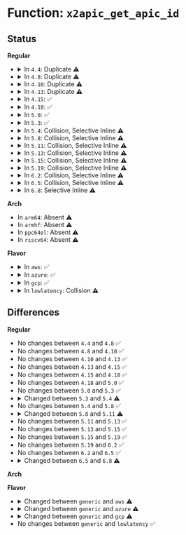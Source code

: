 # Function: <code>x2apic_get_apic_id</code>

## Status
<b>Regular</b>
<ul>
<li>
<details>
<summary>In <code>4.4</code>: Duplicate ⚠️</summary>

```c
unsigned int x2apic_get_apic_id(long unsigned int id);
```

**Collision:** Static Duplication

**Inline:** No

**Transformation:** False

**Instances:**

```
In arch/x86/kernel/apic/x2apic_phys.c (ffffffff81059640)
Location: arch/x86/include/asm/x2apic.h:29
Inline: False
```
```
In arch/x86/kernel/apic/x2apic_cluster.c (ffffffff81059ac0)
Location: arch/x86/include/asm/x2apic.h:29
Inline: False
```
**Symbols:**

```
ffffffff81059640-ffffffff8105964d: x2apic_get_apic_id (STB_LOCAL)
ffffffff81059ac0-ffffffff81059acd: x2apic_get_apic_id (STB_LOCAL)
```
</details>
</li>
<li>
<details>
<summary>In <code>4.8</code>: Duplicate ⚠️</summary>

```c
unsigned int x2apic_get_apic_id(long unsigned int id);
```

**Collision:** Static Duplication

**Inline:** No

**Transformation:** False

**Instances:**

```
In arch/x86/kernel/apic/x2apic_phys.c (ffffffff81059890)
Location: arch/x86/include/asm/x2apic.h:29
Inline: False
```
```
In arch/x86/kernel/apic/x2apic_cluster.c (ffffffff81059d60)
Location: arch/x86/include/asm/x2apic.h:29
Inline: False
```
**Symbols:**

```
ffffffff81059890-ffffffff8105989d: x2apic_get_apic_id (STB_LOCAL)
ffffffff81059d60-ffffffff81059d6d: x2apic_get_apic_id (STB_LOCAL)
```
</details>
</li>
<li>
<details>
<summary>In <code>4.10</code>: Duplicate ⚠️</summary>

```c
unsigned int x2apic_get_apic_id(long unsigned int id);
```

**Collision:** Static Duplication

**Inline:** No

**Transformation:** False

**Instances:**

```
In arch/x86/kernel/apic/x2apic_phys.c (ffffffff8105c640)
Location: arch/x86/include/asm/x2apic.h:29
Inline: False
```
```
In arch/x86/kernel/apic/x2apic_cluster.c (ffffffff8105cb20)
Location: arch/x86/include/asm/x2apic.h:29
Inline: False
```
**Symbols:**

```
ffffffff8105c640-ffffffff8105c64d: x2apic_get_apic_id (STB_LOCAL)
ffffffff8105cb20-ffffffff8105cb2d: x2apic_get_apic_id (STB_LOCAL)
```
</details>
</li>
<li>
<details>
<summary>In <code>4.13</code>: Duplicate ⚠️</summary>

```c
unsigned int x2apic_get_apic_id(long unsigned int id);
```

**Collision:** Static Duplication

**Inline:** No

**Transformation:** False

**Instances:**

```
In arch/x86/kernel/apic/x2apic_phys.c (ffffffff8105bd70)
Location: arch/x86/include/asm/x2apic.h:29
Inline: False
```
```
In arch/x86/kernel/apic/x2apic_cluster.c (ffffffff8105c260)
Location: arch/x86/include/asm/x2apic.h:29
Inline: False
```
**Symbols:**

```
ffffffff8105bd70-ffffffff8105bd7d: x2apic_get_apic_id (STB_LOCAL)
ffffffff8105c260-ffffffff8105c26d: x2apic_get_apic_id (STB_LOCAL)
```
</details>
</li>
<li>
<details>
<summary>In <code>4.15</code>: ✅</summary>

```c
unsigned int x2apic_get_apic_id(long unsigned int id);
```

**Collision:** Unique Global

**Inline:** No

**Transformation:** False

**Instances:**

```
In arch/x86/kernel/apic/x2apic_phys.c (ffffffff8105fe00)
Location: arch/x86/kernel/apic/x2apic_phys.c:120
Inline: False
```
**Symbols:**

```
ffffffff8105fe00-ffffffff8105fe0d: x2apic_get_apic_id (STB_GLOBAL)
```
</details>
</li>
<li>
<details>
<summary>In <code>4.18</code>: ✅</summary>

```c
unsigned int x2apic_get_apic_id(long unsigned int id);
```

**Collision:** Unique Global

**Inline:** No

**Transformation:** False

**Instances:**

```
In arch/x86/kernel/apic/x2apic_phys.c (ffffffff81062ef0)
Location: arch/x86/kernel/apic/x2apic_phys.c:120
Inline: False
```
**Symbols:**

```
ffffffff81062ef0-ffffffff81062efd: x2apic_get_apic_id (STB_GLOBAL)
```
</details>
</li>
<li>
<details>
<summary>In <code>5.0</code>: ✅</summary>

```c
unsigned int x2apic_get_apic_id(long unsigned int id);
```

**Collision:** Unique Global

**Inline:** No

**Transformation:** False

**Instances:**

```
In arch/x86/kernel/apic/x2apic_phys.c (ffffffff81068bf0)
Location: arch/x86/kernel/apic/x2apic_phys.c:120
Inline: False
```
**Symbols:**

```
ffffffff81068bf0-ffffffff81068bfd: x2apic_get_apic_id (STB_GLOBAL)
```
</details>
</li>
<li>
<details>
<summary>In <code>5.3</code>: ✅</summary>

```c
unsigned int x2apic_get_apic_id(long unsigned int id);
```

**Collision:** Unique Global

**Inline:** No

**Transformation:** False

**Instances:**

```
In arch/x86/kernel/apic/x2apic_phys.c (ffffffff8106c400)
Location: arch/x86/kernel/apic/x2apic_phys.c:120
Inline: False
```
**Symbols:**

```
ffffffff8106c400-ffffffff8106c40e: x2apic_get_apic_id (STB_GLOBAL)
```
</details>
</li>
<li>
<details>
<summary>In <code>5.4</code>: Collision, Selective Inline ⚠️</summary>

```c
unsigned int x2apic_get_apic_id(long unsigned int x);
```

**Collision:** Static-Global Collision

**Inline:** Selective

**Transformation:** False

**Instances:**

```
In arch/x86/kernel/apic/x2apic_uv_x.c (ffffffff8106d2b1)
Location: arch/x86/kernel/apic/x2apic_uv_x.c:606
Inline: True
Inline callers:
  - arch/x86/kernel/apic/x2apic_uv_x.c:uv_phys_pkg_id
```
```
In arch/x86/kernel/apic/x2apic_phys.c (ffffffff8106db00)
Location: arch/x86/kernel/apic/x2apic_phys.c:123
Inline: False
```
**Symbols:**

```
ffffffff8106d260-ffffffff8106d274: x2apic_get_apic_id (STB_LOCAL)
ffffffff8106db00-ffffffff8106db0e: x2apic_get_apic_id (STB_GLOBAL)
```
</details>
</li>
<li>
<details>
<summary>In <code>5.8</code>: Collision, Selective Inline ⚠️</summary>

```c
unsigned int x2apic_get_apic_id(long unsigned int x);
```

**Collision:** Static-Global Collision

**Inline:** Selective

**Transformation:** False

**Instances:**

```
In arch/x86/kernel/apic/x2apic_uv_x.c (ffffffff81074431)
Location: arch/x86/kernel/apic/x2apic_uv_x.c:640
Inline: True
Inline callers:
  - arch/x86/kernel/apic/x2apic_uv_x.c:uv_phys_pkg_id
```
```
In arch/x86/kernel/apic/x2apic_phys.c (ffffffff81074fc0)
Location: arch/x86/kernel/apic/x2apic_phys.c:123
Inline: False
```
**Symbols:**

```
ffffffff810743e0-ffffffff810743f4: x2apic_get_apic_id (STB_LOCAL)
ffffffff81074fc0-ffffffff81074fce: x2apic_get_apic_id (STB_GLOBAL)
```
</details>
</li>
<li>
<details>
<summary>In <code>5.11</code>: Collision, Selective Inline ⚠️</summary>

```c
unsigned int x2apic_get_apic_id(long unsigned int id);
```

**Collision:** Static-Global Collision

**Inline:** Selective

**Transformation:** False

**Instances:**

```
In arch/x86/kernel/apic/x2apic_uv_x.c (ffffffff81074f70)
Location: arch/x86/kernel/apic/x2apic_uv_x.c:797
Inline: True
```
```
In arch/x86/kernel/apic/x2apic_phys.c (ffffffff810755f0)
Location: arch/x86/kernel/apic/x2apic_phys.c:135
Inline: False
```
**Symbols:**

```
ffffffff81074f70-ffffffff81074f7e: x2apic_get_apic_id (STB_LOCAL)
ffffffff810755f0-ffffffff810755fe: x2apic_get_apic_id (STB_GLOBAL)
```
</details>
</li>
<li>
<details>
<summary>In <code>5.13</code>: Collision, Selective Inline ⚠️</summary>

```c
unsigned int x2apic_get_apic_id(long unsigned int id);
```

**Collision:** Static-Global Collision

**Inline:** Selective

**Transformation:** False

**Instances:**

```
In arch/x86/kernel/apic/x2apic_uv_x.c (ffffffff81075a10)
Location: arch/x86/kernel/apic/x2apic_uv_x.c:793
Inline: True
```
```
In arch/x86/kernel/apic/x2apic_phys.c (ffffffff81076090)
Location: arch/x86/kernel/apic/x2apic_phys.c:135
Inline: False
```
**Symbols:**

```
ffffffff81075a10-ffffffff81075a1d: x2apic_get_apic_id (STB_LOCAL)
ffffffff81076090-ffffffff8107609d: x2apic_get_apic_id (STB_GLOBAL)
```
</details>
</li>
<li>
<details>
<summary>In <code>5.15</code>: Collision, Selective Inline ⚠️</summary>

```c
unsigned int x2apic_get_apic_id(long unsigned int id);
```

**Collision:** Static-Global Collision

**Inline:** Selective

**Transformation:** False

**Instances:**

```
In arch/x86/kernel/apic/x2apic_uv_x.c (ffffffff81082ee0)
Location: arch/x86/kernel/apic/x2apic_uv_x.c:793
Inline: True
```
```
In arch/x86/kernel/apic/x2apic_phys.c (ffffffff81083690)
Location: arch/x86/kernel/apic/x2apic_phys.c:135
Inline: False
```
**Symbols:**

```
ffffffff81082ee0-ffffffff81082eed: x2apic_get_apic_id (STB_LOCAL)
ffffffff81083690-ffffffff8108369d: x2apic_get_apic_id (STB_GLOBAL)
```
</details>
</li>
<li>
<details>
<summary>In <code>5.19</code>: Collision, Selective Inline ⚠️</summary>

```c
unsigned int x2apic_get_apic_id(long unsigned int id);
```

**Collision:** Static-Global Collision

**Inline:** Selective

**Transformation:** False

**Instances:**

```
In arch/x86/kernel/apic/x2apic_uv_x.c (ffffffff81092c90)
Location: arch/x86/kernel/apic/x2apic_uv_x.c:799
Inline: True
```
```
In arch/x86/kernel/apic/x2apic_phys.c (ffffffff810935a0)
Location: arch/x86/kernel/apic/x2apic_phys.c:135
Inline: False
```
**Symbols:**

```
ffffffff81092c90-ffffffff81092ca3: x2apic_get_apic_id (STB_LOCAL)
ffffffff810935a0-ffffffff810935b3: x2apic_get_apic_id (STB_GLOBAL)
```
</details>
</li>
<li>
<details>
<summary>In <code>6.2</code>: Collision, Selective Inline ⚠️</summary>

```c
unsigned int x2apic_get_apic_id(long unsigned int id);
```

**Collision:** Static-Global Collision

**Inline:** Selective

**Transformation:** False

**Instances:**

```
In arch/x86/kernel/apic/x2apic_uv_x.c (ffffffff810a7ed0)
Location: arch/x86/kernel/apic/x2apic_uv_x.c:799
Inline: True
```
```
In arch/x86/kernel/apic/x2apic_phys.c (ffffffff810a8b70)
Location: arch/x86/kernel/apic/x2apic_phys.c:135
Inline: False
```
**Symbols:**

```
ffffffff810a7ed0-ffffffff810a7ee3: x2apic_get_apic_id (STB_LOCAL)
ffffffff810a8b70-ffffffff810a8b83: x2apic_get_apic_id (STB_GLOBAL)
```
</details>
</li>
<li>
<details>
<summary>In <code>6.5</code>: Collision, Selective Inline ⚠️</summary>

```c
unsigned int x2apic_get_apic_id(long unsigned int id);
```

**Collision:** Static-Global Collision

**Inline:** Selective

**Transformation:** False

**Instances:**

```
In arch/x86/kernel/apic/x2apic_uv_x.c (ffffffff810ab140)
Location: arch/x86/kernel/apic/x2apic_uv_x.c:800
Inline: True
```
```
In arch/x86/kernel/apic/x2apic_phys.c (ffffffff810abda0)
Location: arch/x86/kernel/apic/x2apic_phys.c:138
Inline: False
```
**Symbols:**

```
ffffffff810ab140-ffffffff810ab153: x2apic_get_apic_id (STB_LOCAL)
ffffffff810abda0-ffffffff810abdb3: x2apic_get_apic_id (STB_GLOBAL)
```
</details>
</li>
<li>
<details>
<summary>In <code>6.8</code>: Selective Inline ⚠️</summary>

```c
u32 x2apic_get_apic_id(u32 id);
```

**Collision:** Unique Global

**Inline:** Selective

**Transformation:** False

**Instances:**

```
In arch/x86/kernel/apic/x2apic_phys.c (ffffffff810b2b40)
Location: arch/x86/kernel/apic/x2apic_phys.c:127
Inline: True
Direct callers:
  - arch/x86/kernel/apic/x2apic_uv_x.c:uv_phys_pkg_id
```
**Symbols:**

```
ffffffff810b2b40-ffffffff810b2b53: x2apic_get_apic_id (STB_GLOBAL)
```
</details>
</li>
</ul>
<b>Arch</b>
<ul>
<li>
In <code>arm64</code>: Absent ⚠️
</li>
<li>
In <code>armhf</code>: Absent ⚠️
</li>
<li>
In <code>ppc64el</code>: Absent ⚠️
</li>
<li>
In <code>riscv64</code>: Absent ⚠️
</li>
</ul>
<b>Flavor</b>
<ul>
<li>
<details>
<summary>In <code>aws</code>: ✅</summary>

```c
unsigned int x2apic_get_apic_id(long unsigned int id);
```

**Collision:** Unique Global

**Inline:** No

**Transformation:** False

**Instances:**

```
In arch/x86/kernel/apic/x2apic_phys.c (ffffffff8106caa0)
Location: arch/x86/kernel/apic/x2apic_phys.c:123
Inline: False
```
**Symbols:**

```
ffffffff8106caa0-ffffffff8106caae: x2apic_get_apic_id (STB_GLOBAL)
```
</details>
</li>
<li>
<details>
<summary>In <code>azure</code>: ✅</summary>

```c
unsigned int x2apic_get_apic_id(long unsigned int id);
```

**Collision:** Unique Global

**Inline:** No

**Transformation:** False

**Instances:**

```
In arch/x86/kernel/apic/x2apic_phys.c (ffffffff8105cdb0)
Location: arch/x86/kernel/apic/x2apic_phys.c:123
Inline: False
```
**Symbols:**

```
ffffffff8105cdb0-ffffffff8105cdbe: x2apic_get_apic_id (STB_GLOBAL)
```
</details>
</li>
<li>
<details>
<summary>In <code>gcp</code>: ✅</summary>

```c
unsigned int x2apic_get_apic_id(long unsigned int id);
```

**Collision:** Unique Global

**Inline:** No

**Transformation:** False

**Instances:**

```
In arch/x86/kernel/apic/x2apic_phys.c (ffffffff8106cf50)
Location: arch/x86/kernel/apic/x2apic_phys.c:123
Inline: False
```
**Symbols:**

```
ffffffff8106cf50-ffffffff8106cf5e: x2apic_get_apic_id (STB_GLOBAL)
```
</details>
</li>
<li>
<details>
<summary>In <code>lowlatency</code>: Collision ⚠️</summary>

```c
unsigned int x2apic_get_apic_id(long unsigned int x);
```

**Collision:** Static-Global Collision

**Inline:** No

**Transformation:** False

**Instances:**

```
In arch/x86/kernel/apic/x2apic_uv_x.c (ffffffff8106e980)
Location: arch/x86/kernel/apic/x2apic_uv_x.c:606
Inline: False
Direct callers:
  - arch/x86/kernel/apic/x2apic_uv_x.c:uv_phys_pkg_id
```
```
In arch/x86/kernel/apic/x2apic_phys.c (ffffffff8106f1d0)
Location: arch/x86/kernel/apic/x2apic_phys.c:123
Inline: False
```
**Symbols:**

```
ffffffff8106e980-ffffffff8106e9bb: x2apic_get_apic_id (STB_LOCAL)
ffffffff8106f1d0-ffffffff8106f1de: x2apic_get_apic_id (STB_GLOBAL)
```
</details>
</li>
</ul>

## Differences
<b>Regular</b>
<ul>
<li>
No changes between <code>4.4</code> and <code>4.8</code> ✅
</li>
<li>
No changes between <code>4.8</code> and <code>4.10</code> ✅
</li>
<li>
No changes between <code>4.10</code> and <code>4.13</code> ✅
</li>
<li>
No changes between <code>4.13</code> and <code>4.15</code> ✅
</li>
<li>
No changes between <code>4.15</code> and <code>4.18</code> ✅
</li>
<li>
No changes between <code>4.18</code> and <code>5.0</code> ✅
</li>
<li>
No changes between <code>5.0</code> and <code>5.3</code> ✅
</li>
<li>
<details>
<summary>Changed between <code>5.3</code> and <code>5.4</code> ⚠️</summary>
<ul>
<li>
<b>Param added. </b>
<code>long unsigned int x</code>
</li>
<li>
<b>Param removed. </b>
<code>long unsigned int id</code>
</li>
</ul>
</details>
</li>
<li>
No changes between <code>5.4</code> and <code>5.8</code> ✅
</li>
<li>
<details>
<summary>Changed between <code>5.8</code> and <code>5.11</code> ⚠️</summary>
<ul>
<li>
<b>Param added. </b>
<code>long unsigned int id</code>
</li>
<li>
<b>Param removed. </b>
<code>long unsigned int x</code>
</li>
</ul>
</details>
</li>
<li>
No changes between <code>5.11</code> and <code>5.13</code> ✅
</li>
<li>
No changes between <code>5.13</code> and <code>5.15</code> ✅
</li>
<li>
No changes between <code>5.15</code> and <code>5.19</code> ✅
</li>
<li>
No changes between <code>5.19</code> and <code>6.2</code> ✅
</li>
<li>
No changes between <code>6.2</code> and <code>6.5</code> ✅
</li>
<li>
<details>
<summary>Changed between <code>6.5</code> and <code>6.8</code> ⚠️</summary>
<ul>
<li>
<b>Param type changed. </b>
<code>long unsigned int id</code> ➡️ <code>u32 id</code>
</li>
<li>
<b>Return type changed. </b>
<code>unsigned int</code> ➡️ <code>u32</code>
</li>
</ul>
</details>
</li>
</ul>
<b>Arch</b>
<ul>
</ul>
<b>Flavor</b>
<ul>
<li>
<details>
<summary>Changed between <code>generic</code> and <code>aws</code> ⚠️</summary>
<ul>
<li>
<b>Param added. </b>
<code>long unsigned int id</code>
</li>
<li>
<b>Param removed. </b>
<code>long unsigned int x</code>
</li>
</ul>
</details>
</li>
<li>
<details>
<summary>Changed between <code>generic</code> and <code>azure</code> ⚠️</summary>
<ul>
<li>
<b>Param added. </b>
<code>long unsigned int id</code>
</li>
<li>
<b>Param removed. </b>
<code>long unsigned int x</code>
</li>
</ul>
</details>
</li>
<li>
<details>
<summary>Changed between <code>generic</code> and <code>gcp</code> ⚠️</summary>
<ul>
<li>
<b>Param added. </b>
<code>long unsigned int id</code>
</li>
<li>
<b>Param removed. </b>
<code>long unsigned int x</code>
</li>
</ul>
</details>
</li>
<li>
No changes between <code>generic</code> and <code>lowlatency</code> ✅
</li>
</ul>

